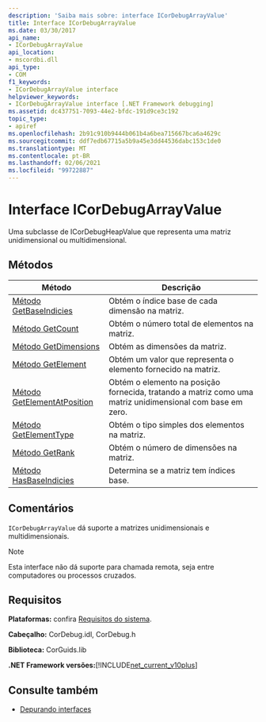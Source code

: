 ```yaml
---
description: 'Saiba mais sobre: interface ICorDebugArrayValue'
title: Interface ICorDebugArrayValue
ms.date: 03/30/2017
api_name:
- ICorDebugArrayValue
api_location:
- mscordbi.dll
api_type:
- COM
f1_keywords:
- ICorDebugArrayValue interface
helpviewer_keywords:
- ICorDebugArrayValue interface [.NET Framework debugging]
ms.assetid: dc437751-7093-44e2-bfdc-191d9ce3c192
topic_type:
- apiref
ms.openlocfilehash: 2b91c910b9444b061b4a6bea715667bca6a4629c
ms.sourcegitcommit: ddf7edb67715a5b9a45e3dd44536dabc153c1de0
ms.translationtype: MT
ms.contentlocale: pt-BR
ms.lasthandoff: 02/06/2021
ms.locfileid: "99722887"
---
```

# <a name="icordebugarrayvalue-interface"></a>Interface ICorDebugArrayValue

Uma subclasse de ICorDebugHeapValue que representa uma matriz unidimensional ou multidimensional.  
  
## <a name="methods"></a>Métodos  
  
|Método|Descrição|  
|------------|-----------------|  
|[Método GetBaseIndicies](icordebugarrayvalue-getbaseindicies-method.md)|Obtém o índice base de cada dimensão na matriz.|  
|[Método GetCount](icordebugarrayvalue-getcount-method.md)|Obtém o número total de elementos na matriz.|  
|[Método GetDimensions](icordebugarrayvalue-getdimensions-method.md)|Obtém as dimensões da matriz.|  
|[Método GetElement](icordebugarrayvalue-getelement-method.md)|Obtém um valor que representa o elemento fornecido na matriz.|  
|[Método GetElementAtPosition](icordebugarrayvalue-getelementatposition-method.md)|Obtém o elemento na posição fornecida, tratando a matriz como uma matriz unidimensional com base em zero.|  
|[Método GetElementType](icordebugarrayvalue-getelementtype-method.md)|Obtém o tipo simples dos elementos na matriz.|  
|[Método GetRank](icordebugarrayvalue-getrank-method.md)|Obtém o número de dimensões na matriz.|  
|[Método HasBaseIndicies](icordebugarrayvalue-hasbaseindicies-method.md)|Determina se a matriz tem índices base.|  
  
## <a name="remarks"></a>Comentários  

 `ICorDebugArrayValue` dá suporte a matrizes unidimensionais e multidimensionais.  
  
> [!NOTE]
> Esta interface não dá suporte para chamada remota, seja entre computadores ou processos cruzados.  
  
## <a name="requirements"></a>Requisitos  

 **Plataformas:** confira [Requisitos do sistema](../../get-started/system-requirements.md).  
  
 **Cabeçalho:** CorDebug.idl, CorDebug.h  
  
 **Biblioteca:** CorGuids.lib  
  
 **.NET Framework versões:**[!INCLUDE[net_current_v10plus](../../../../includes/net-current-v10plus-md.md)]  
  
## <a name="see-also"></a>Consulte também

- [Depurando interfaces](debugging-interfaces.md)
